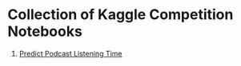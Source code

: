 # **Collection of Kaggle Competition Notebooks**

1. [Predict Podcast Listening Time](https://www.kaggle.com/competitions/playground-series-s5e4/)
